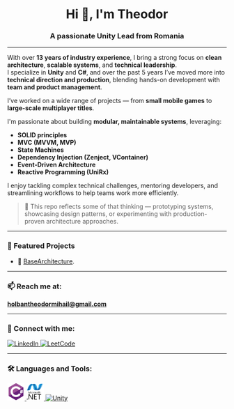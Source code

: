 <h1 align="center">Hi 👋, I'm Theodor</h1>
<h3 align="center">A passionate Unity Lead from Romania</h3>

---

With over **13 years of industry experience**, I bring a strong focus on **clean architecture**, **scalable systems**, and **technical leadership**.  
I specialize in **Unity** and **C#**, and over the past 5 years I’ve moved more into **technical direction and production**, blending hands-on development with **team and product management**.

I’ve worked on a wide range of projects — from **small mobile games** to **large-scale multiplayer titles**.

I'm passionate about building **modular, maintainable systems**, leveraging:

- **SOLID principles**
- **MVC (MVVM, MVP)**
- **State Machines**
- **Dependency Injection (Zenject, VContainer)**
- **Event-Driven Architecture**
- **Reactive Programming (UniRx)**

I enjoy tackling complex technical challenges, mentoring developers, and streamlining workflows to help teams work more efficiently.

> 🧠 This repo reflects some of that thinking — prototyping systems, showcasing design patterns, or experimenting with production-proven architecture approaches.

---
### 🚀 Featured Projects

- 🧠 [BaseArchitecture](https://github.com/TheodorMihail/BaseArchitecture).
  
---
### 📫 Reach me at:
**holbantheodormihail@gmail.com**

---

### 🔗 Connect with me:

<p align="left">
  <a href="https://linkedin.com/in/theodor-mihail-holban" target="_blank">
    <img src="https://raw.githubusercontent.com/rahuldkjain/github-profile-readme-generator/master/src/images/icons/Social/linked-in-alt.svg" alt="LinkedIn" height="30" width="40" />
  </a>
  <a href="https://www.leetcode.com/holbantheodormihail" target="_blank">
    <img src="https://raw.githubusercontent.com/rahuldkjain/github-profile-readme-generator/master/src/images/icons/Social/leet-code.svg" alt="LeetCode" height="30" width="40" />
  </a>
</p>

---

### 🛠️ Languages and Tools:

<p align="left">
  <a href="https://www.w3schools.com/cs/" target="_blank" rel="noreferrer">
    <img src="https://raw.githubusercontent.com/devicons/devicon/master/icons/csharp/csharp-original.svg" alt="C#" width="40" height="40" />
  </a>
  <a href="https://dotnet.microsoft.com/" target="_blank" rel="noreferrer">
    <img src="https://raw.githubusercontent.com/devicons/devicon/master/icons/dot-net/dot-net-original-wordmark.svg" alt=".NET" width="40" height="40" />
  </a>
  <a href="https://unity.com/" target="_blank" rel="noreferrer">
    <img src="https://www.vectorlogo.zone/logos/unity3d/unity3d-icon.svg" alt="Unity" width="40" height="40" />
  </a>
</p>
